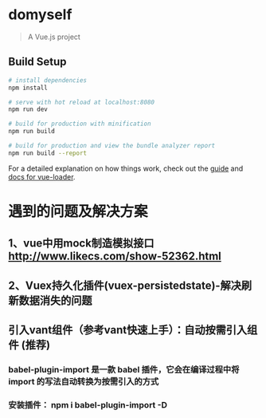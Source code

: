 # domyself

> A Vue.js project

## Build Setup

``` bash
# install dependencies
npm install

# serve with hot reload at localhost:8080
npm run dev

# build for production with minification
npm run build

# build for production and view the bundle analyzer report
npm run build --report
```

For a detailed explanation on how things work, check out the [guide](http://vuejs-templates.github.io/webpack/) and [docs for vue-loader](http://vuejs.github.io/vue-loader).

# 遇到的问题及解决方案
## 1、vue中用mock制造模拟接口 http://www.likecs.com/show-52362.html
## 2、Vuex持久化插件(vuex-persistedstate)-解决刷新数据消失的问题

## 引入vant组件（参考vant快速上手）：自动按需引入组件 (推荐)
### babel-plugin-import 是一款 babel 插件，它会在编译过程中将 import 的写法自动转换为按需引入的方式
### 安装插件： npm i babel-plugin-import -D
